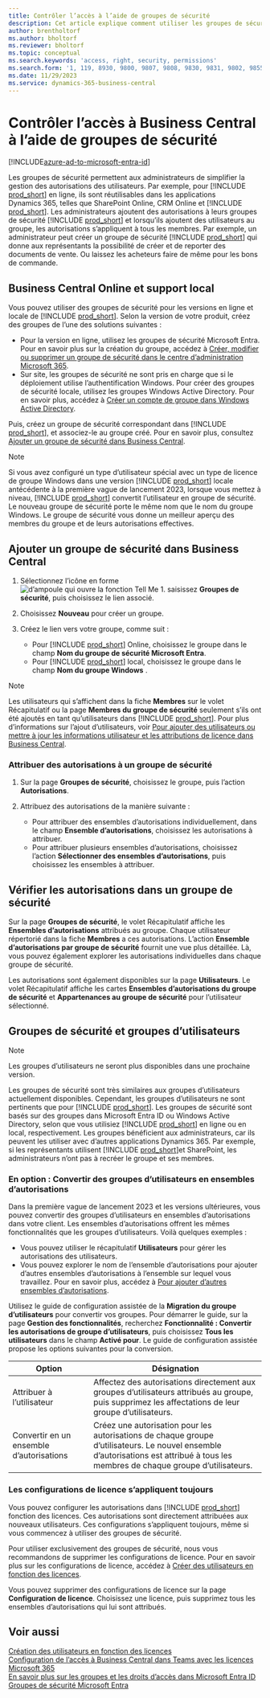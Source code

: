 ```yaml
---
title: Contrôler l’accès à l’aide de groupes de sécurité
description: Cet article explique comment utiliser les groupes de sécurité pour définir les autorisations des utilisateurs.
author: brentholtorf
ms.author: bholtorf
ms.reviewer: bholtorf
ms.topic: conceptual
ms.search.keywords: 'access, right, security, permissions'
ms.search.form: '1, 119, 8930, 9800, 9807, 9808, 9830, 9831, 9802, 9855, 9862'
ms.date: 11/29/2023
ms.service: dynamics-365-business-central
---
```


# <a name="control-access-to-business-central-using-security-groups"></a>Contrôler l’accès à Business Central à l’aide de groupes de sécurité

[!INCLUDE[azure-ad-to-microsoft-entra-id](~/../shared-content/shared/azure-ad-to-microsoft-entra-id.md)]

Les groupes de sécurité permettent aux administrateurs de simplifier la gestion des autorisations des utilisateurs. Par exemple, pour [!INCLUDE [prod_short](includes/prod_short.md)] en ligne, ils sont réutilisables dans les applications Dynamics 365, telles que SharePoint Online, CRM Online et [!INCLUDE [prod_short](includes/prod_short.md)]. Les administrateurs ajoutent des autorisations à leurs groupes de sécurité [!INCLUDE [prod_short](includes/prod_short.md)] et lorsqu’ils ajoutent des utilisateurs au groupe, les autorisations s’appliquent à tous les membres. Par exemple, un administrateur peut créer un groupe de sécurité [!INCLUDE [prod_short](includes/prod_short.md)] qui donne aux représentants la possibilité de créer et de reporter des documents de vente. Ou laissez les acheteurs faire de même pour les bons de commande.

## <a name="business-central-online-and-on-premises"></a>Business Central Online et support local

Vous pouvez utiliser des groupes de sécurité pour les versions en ligne et locale de [!INCLUDE [prod_short](includes/prod_short.md)]. Selon la version de votre produit, créez des groupes de l’une des solutions suivantes :

* Pour la version en ligne, utilisez les groupes de sécurité Microsoft Entra. Pour en savoir plus sur la création du groupe, accédez à [Créer, modifier ou supprimer un groupe de sécurité dans le centre d’administration Microsoft 365](/microsoft-365/admin/email/create-edit-or-delete-a-security-group).
* Sur site, les groupes de sécurité ne sont pris en charge que si le déploiement utilise l’authentification Windows. Pour créer des groupes de sécurité locale, utilisez les groupes Windows Active Directory. Pour en savoir plus, accédez à [Créer un compte de groupe dans Windows Active Directory](/windows/security/operating-system-security/network-security/windows-firewall/create-a-group-account-in-active-directory). 

Puis, créez un groupe de sécurité correspondant dans [!INCLUDE [prod_short](includes/prod_short.md)], et associez-le au groupe créé. Pour en savoir plus, consultez [Ajouter un groupe de sécurité dans Business Central](#add-a-security-group-in-business-central).

> [!NOTE]
> Si vous avez configuré un type d’utilisateur spécial avec un type de licence de groupe Windows dans une version [!INCLUDE [prod_short](includes/prod_short.md)] locale antécédente à la première vague de lancement 2023, lorsque vous mettez à niveau, [!INCLUDE [prod_short](includes/prod_short.md)] convertit l’utilisateur en groupe de sécurité. Le nouveau groupe de sécurité porte le même nom que le nom du groupe Windows. Le groupe de sécurité vous donne un meilleur aperçu des membres du groupe et de leurs autorisations effectives.

## <a name="add-a-security-group-in-business-central"></a>Ajouter un groupe de sécurité dans Business Central

1. Sélectionnez l’icône en forme ![d’ampoule qui ouvre la fonction Tell Me 1.](media/ui-search/search_small.png "Dites-moi ce que vous voulez faire") saisissez **Groupes de sécurité**, puis choisissez le lien associé.
1. Choisissez **Nouveau** pour créer un groupe.
1. Créez le lien vers votre groupe, comme suit :

    * Pour [!INCLUDE [prod_short](includes/prod_short.md)] Online, choisissez le groupe dans le champ **Nom du groupe de sécurité Microsoft Entra**.
    * Pour [!INCLUDE [prod_short](includes/prod_short.md)] local, choisissez le groupe dans le champ **Nom du groupe Windows** .

> [!NOTE]
> Les utilisateurs qui s’affichent dans la fiche **Membres** sur le volet Récapitulatif ou la page **Membres du groupe de sécurité** seulement s’ils ont été ajoutés en tant qu’utilisateurs dans [!INCLUDE [prod_short](includes/prod_short.md)]. Pour plus d’informations sur l’ajout d’utilisateurs, voir [Pour ajouter des utilisateurs ou mettre à jour les informations utilisateur et les attributions de licence dans Business Central](ui-how-users-permissions.md#adduser).  

### <a name="assign-permissions-to-a-security-group"></a>Attribuer des autorisations à un groupe de sécurité

1. Sur la page **Groupes de sécurité**, choisissez le groupe, puis l’action **Autorisations**.
1. Attribuez des autorisations de la manière suivante :

    * Pour attribuer des ensembles d’autorisations individuellement, dans le champ **Ensemble d’autorisations**, choisissez les autorisations à attribuer.
    * Pour attribuer plusieurs ensembles d’autorisations, choisissez l’action **Sélectionner des ensembles d’autorisations**, puis choisissez les ensembles à attribuer.

## <a name="review-the-permissions-in-a-security-group"></a>Vérifier les autorisations dans un groupe de sécurité

Sur la page **Groupes de sécurité**, le volet Récapitulatif affiche les **Ensembles d’autorisations** attribués au groupe. Chaque utilisateur répertorié dans la fiche **Membres** a ces autorisations. L’action **Ensemble d’autorisations par groupe de sécurité** fournit une vue plus détaillée. Là, vous pouvez également explorer les autorisations individuelles dans chaque groupe de sécurité.

Les autorisations sont également disponibles sur la page **Utilisateurs**. Le volet Récapitulatif affiche les cartes **Ensembles d’autorisations du groupe de sécurité** et **Appartenances au groupe de sécurité** pour l’utilisateur sélectionné.

## <a name="security-groups-and-user-groups"></a>Groupes de sécurité et groupes d’utilisateurs

> [!NOTE]
> Les groupes d’utilisateurs ne seront plus disponibles dans une prochaine version.

Les groupes de sécurité sont très similaires aux groupes d’utilisateurs actuellement disponibles. Cependant, les groupes d’utilisateurs ne sont pertinents que pour [!INCLUDE [prod_short](includes/prod_short.md)]. Les groupes de sécurité sont basés sur des groupes dans Microsoft Entra ID ou Windows Active Directory, selon que vous utilisiez [!INCLUDE [prod_short](includes/prod_short.md)] en ligne ou en local, respectivement. Les groupes bénéficient aux administrateurs, car ils peuvent les utiliser avec d’autres applications Dynamics 365. Par exemple, si les représentants utilisent [!INCLUDE [prod_short](includes/prod_short.md)]et SharePoint, les administrateurs n’ont pas à recréer le groupe et ses membres.

### <a name="optional-convert-user-groups-to-permission-sets"></a>En option : Convertir des groupes d’utilisateurs en ensembles d’autorisations

Dans la première vague de lancement 2023 et les versions ultérieures, vous pouvez convertir des groupes d’utilisateurs en ensembles d’autorisations dans votre client. Les ensembles d’autorisations offrent les mêmes fonctionnalités que les groupes d’utilisateurs. Voilà quelques exemples :

* Vous pouvez utiliser le récapitulatif **Utilisateurs** pour gérer les autorisations des utilisateurs.
* Vous pouvez explorer le nom de l’ensemble d’autorisations pour ajouter d’autres ensembles d’autorisations à l’ensemble sur lequel vous travaillez. Pour en savoir plus, accédez à [Pour ajouter d’autres ensembles d’autorisations](ui-define-granular-permissions.md#to-add-other-permission-sets).

Utilisez le guide de configuration assistée de la **Migration du groupe d’utilisateurs** pour convertir vos groupes. Pour démarrer le guide, sur la page **Gestion des fonctionnalités**, recherchez **Fonctionnalité : Convertir les autorisations de groupe d’utilisateurs**, puis choisissez **Tous les utilisateurs** dans le champ **Activé pour**. Le guide de configuration assistée propose les options suivantes pour la conversion.

|Option  |Désignation  |
|---------|---------|
|Attribuer à l’utilisateur     | Affectez des autorisations directement aux groupes d’utilisateurs attribués au groupe, puis supprimez les affectations de leur groupe d’utilisateurs.        |
|Convertir en un ensemble d’autorisations     | Créez une autorisation pour les autorisations de chaque groupe d’utilisateurs. Le nouvel ensemble d’autorisations est attribué à tous les membres de chaque groupe d’utilisateurs.          |

### <a name="license-configurations-still-apply"></a>Les configurations de licence s’appliquent toujours

Vous pouvez configurer les autorisations dans [!INCLUDE [prod_short](includes/prod_short.md)] fonction des licences. Ces autorisations sont directement attribuées aux nouveaux utilisateurs. Ces configurations s’appliquent toujours, même si vous commencez à utiliser des groupes de sécurité.

Pour utiliser exclusivement des groupes de sécurité, nous vous recommandons de supprimer les configurations de licence. Pour en savoir plus sur les configurations de licence, accédez à [Créer des utilisateurs en fonction des licences](ui-how-users-permissions.md).

Vous pouvez supprimer des configurations de licence sur la page **Configuration de licence**. Choisissez une licence, puis supprimez tous les ensembles d’autorisations qui lui sont attribués.

## <a name="see-also"></a>Voir aussi

[Création des utilisateurs en fonction des licences](ui-how-users-permissions.md)  
[Configuration de l’accès à Business Central dans Teams avec les licences Microsoft 365](admin-access-with-m365-license-setup.md)  
[En savoir plus sur les groupes et les droits d’accès dans Microsoft Entra ID](/azure/active-directory/fundamentals/concept-learn-about-groups)  
[Groupes de sécurité Microsoft Entra](/windows-server/identity/ad-ds/manage/understand-security-groups)  
